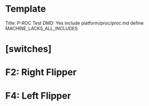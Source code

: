 # Template

Title: P-ROC Test
DMD: Yes
include platform/proc/proc.md
define MACHINE_LACKS_ALL_INCLUDES

# [switches]
# F2: Right Flipper
# F4: Left Flipper
